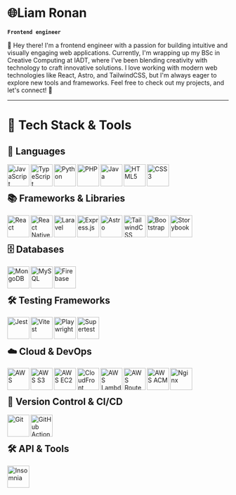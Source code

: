 # 🌐Liam Ronan

**`Frontend engineer`**

👋 Hey there! I'm a frontend engineer with a passion for building intuitive and visually engaging web applications. Currently, I'm wrapping up my BSc in Creative Computing at IADT, where I've been blending creativity with technology to craft innovative solutions. I love working with modern web technologies like React, Astro, and TailwindCSS, but I'm always eager to explore new tools and frameworks. Feel free to check out my projects, and let's connect! 🚀

---
# 🧰 Tech Stack & Tools

## 🚀 Languages  
<img align="left" src="https://cdn.jsdelivr.net/gh/devicons/devicon/icons/javascript/javascript-plain.svg" title="JavaScript" width="50" />
<img align="left" src="https://cdn.jsdelivr.net/gh/devicons/devicon/icons/typescript/typescript-plain.svg" title="TypeScript" width="50" />
<img align="left" src="https://cdn.jsdelivr.net/gh/devicons/devicon/icons/python/python-plain.svg" title="Python" width="50" />
<img align="left" src="https://upload.wikimedia.org/wikipedia/commons/2/27/PHP-logo.svg" title="PHP" width="50" />
<img align="left" src="https://cdn.jsdelivr.net/gh/devicons/devicon/icons/java/java-original.svg" title="Java" width="50" />
<img align="left" src="https://cdn.jsdelivr.net/gh/devicons/devicon/icons/html5/html5-plain.svg" title="HTML5" width="50" />
<img align="left" src="https://cdn.jsdelivr.net/gh/devicons/devicon/icons/css3/css3-plain.svg" title="CSS3" width="50" />
<br /><br />

## 📚 Frameworks & Libraries  
<img align="left" src="https://cdn.jsdelivr.net/gh/devicons/devicon/icons/react/react-original.svg" title="React" width="50" />
<img align="left" src="https://cdn.jsdelivr.net/gh/devicons/devicon/icons/react/react-original.svg" title="React Native" width="50" />
<img align="left" src="https://cdn.jsdelivr.net/gh/devicons/devicon/icons/laravel/laravel-original.svg" title="Laravel" width="50" />
<img align="left" src="https://cdn.jsdelivr.net/gh/devicons/devicon/icons/express/express-original.svg" title="Express.js" width="50" />
<img align="left" src="https://cdn.jsdelivr.net/gh/devicons/devicon/icons/astro/astro-original.svg" title="Astro" width="50" />
<img align="left" src="https://upload.wikimedia.org/wikipedia/commons/d/d5/Tailwind_CSS_Logo.svg" title="TailwindCSS" width="50" />
<img align="left" src="https://cdn.jsdelivr.net/gh/devicons/devicon/icons/bootstrap/bootstrap-original.svg" title="Bootstrap" width="50" />
<img align="left" src="https://cdn.jsdelivr.net/gh/devicons/devicon/icons/storybook/storybook-original.svg" title="Storybook" width="50" />
<br /><br />

## 🗄️ Databases  
<img align="left" src="https://cdn.jsdelivr.net/gh/devicons/devicon/icons/mongodb/mongodb-plain.svg" title="MongoDB" width="50" />
<img align="left" src="https://cdn.jsdelivr.net/gh/devicons/devicon/icons/mysql/mysql-original.svg" title="MySQL" width="50" />
<img align="left" src="https://cdn.jsdelivr.net/gh/devicons/devicon/icons/firebase/firebase-plain.svg" title="Firebase" width="50" />
<br /><br />

## 🛠️ Testing Frameworks  
<img align="left" src="https://cdn.jsdelivr.net/gh/devicons/devicon/icons/jest/jest-plain.svg" title="Jest" width="50" />
<img align="left" src="https://vitest.dev/logo.svg" title="Vitest" width="50" />
<img align="left" src="https://playwright.dev/img/playwright-logo.svg" title="Playwright" width="50" />
<img align="left" src="https://raw.githubusercontent.com/ladjs/supertest/master/docs/logo.png" title="Supertest" width="50" />
<br /><br />

## ☁️ Cloud & DevOps  
<img align="left" src="https://upload.wikimedia.org/wikipedia/commons/9/93/Amazon_Web_Services_Logo.svg" title="AWS" width="50" />
<img align="left" src="https://cdn.jsdelivr.net/gh/devicons/devicon/icons/amazonwebservices/amazonwebservices-original.svg" title="AWS S3" width="50" />
<img align="left" src="https://cdn.jsdelivr.net/gh/devicons/devicon/icons/amazonwebservices/amazonwebservices-original.svg" title="AWS EC2" width="50" />
<img align="left" src="https://cdn.jsdelivr.net/gh/devicons/devicon/icons/amazonwebservices/amazonwebservices-original.svg" title="CloudFront" width="50" />
<img align="left" src="https://cdn.jsdelivr.net/gh/devicons/devicon/icons/amazonwebservices/amazonwebservices-original.svg" title="AWS Lambda@Edge" width="50" />
<img align="left" src="https://cdn.jsdelivr.net/gh/devicons/devicon/icons/amazonwebservices/amazonwebservices-original.svg" title="AWS Route 53" width="50" />
<img align="left" src="https://cdn.jsdelivr.net/gh/devicons/devicon/icons/amazonwebservices/amazonwebservices-original.svg" title="AWS ACM" width="50" />
<img align="left" src="https://cdn.jsdelivr.net/gh/devicons/devicon/icons/nginx/nginx-original.svg" title="Nginx" width="50" />
<br /><br />

## 🔗 Version Control & CI/CD  
<img align="left" src="https://cdn.jsdelivr.net/gh/devicons/devicon/icons/git/git-original.svg" title="Git" width="50" />
<img align="left" src="https://github.githubassets.com/images/modules/logos_page/GitHub-Mark.png" title="GitHub Actions" width="50" />
<br /><br />

## 🛠️ API & Tools  
<img align="left" src="https://insomnia.rest/images/insomnia-logo.svg" title="Insomnia" width="50" />
<br /><br />






<!--
**Liam-Ronan-dev/Liam-Ronan-dev** is a ✨ _special_ ✨ repository because its `README.md` (this file) appears on your GitHub profile.

Here are some ideas to get you started:

- 🔭 I’m currently working on ...
- 🌱 I’m currently learning ...
- 👯 I’m looking to collaborate on ...
- 🤔 I’m looking for help with ...
- 💬 Ask me about ...
- 📫 How to reach me: ...
- 😄 Pronouns: ...
- ⚡ Fun fact: ...
-->
